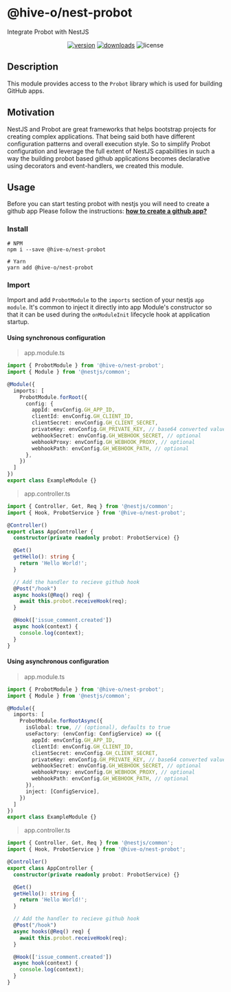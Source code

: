 # @hive-o/nest-probot

Integrate Probot with NestJS

<p align="center">
<a href="https://www.npmjs.com/package/@hive-o/nest-probot"><img src="https://img.shields.io/npm/v/@hive-o/nest-probot.svg?style=flat" alt="version" /></a>
<a href="https://www.npmjs.com/package/@hive-o/nest-probot"><img alt="downloads" src="https://img.shields.io/npm/dt/@hive-o/nest-probot.svg?style=flat" /></a>
<img alt="license" src="https://img.shields.io/npm/l/@hive-o/nest-probot.svg" />
</p>

## Description

This module provides access to the `Probot` library which is used for building GitHub apps.

## Motivation

NestJS and Probot are great frameworks that helps bootstrap projects for creating complex applications.
That being said both have different configuration patterns and overall execution style. So to simplify Probot
configuration and leverage the full extent of NestJS capabilities in such a way the building probot based
github applications becomes declarative using decorators and event-handlers, we created this module.

## Usage

Before you can start testing probot with nestjs you will need to create a github app
Please follow the instructions: [**how to create a github app?**](https://docs.github.com/en/developers/apps/building-github-apps/creating-a-github-app)


### Install

```shell
# NPM
npm i --save @hive-o/nest-probot

# Yarn
yarn add @hive-o/nest-probot
```


### Import

Import and add `ProbotModule` to the `imports` section of your nestjs `app module`.
It's common to inject it directly into app Module's constructor so that it can be used during the `onModuleInit`
lifecycle hook at application startup.

#### Using synchronous configuration

> app.module.ts

```typescript
import { ProbotModule } from '@hive-o/nest-probot';
import { Module } from '@nestjs/common';

@Module({
  imports: [
    ProbotModule.forRoot({
      config: {
        appId: envConfig.GH_APP_ID,
        clientId: envConfig.GH_CLIENT_ID,
        clientSecret: envConfig.GH_CLIENT_SECRET,
        privateKey: envConfig.GH_PRIVATE_KEY, // base64 converted value of your github private key
        webhookSecret: envConfig.GH_WEBHOOK_SECRET, // optional
        webhookProxy: envConfig.GH_WEBHOOK_PROXY, // optional
        webhookPath: envConfig.GH_WEBHOOK_PATH, // optional
      },
    })
  ]
})
export class ExampleModule {}
```

> app.controller.ts

```typescript
import { Controller, Get, Req } from '@nestjs/common';
import { Hook, ProbotService } from '@hive-o/nest-probot';

@Controller()
export class AppController {
  constructor(private readonly probot: ProbotService) {}

  @Get()
  getHello(): string {
    return 'Hello World!';
  }

  // Add the handler to recieve github hook
  @Post("/hook")
  async hooks(@Req() req) {
    await this.probot.receiveHook(req);
  }

  @Hook(['issue_comment.created'])
  async hook(context) {
    console.log(context);
  }
}
```

#### Using asynchronous configuration

> app.module.ts

```typescript
import { ProbotModule } from '@hive-o/nest-probot';
import { Module } from '@nestjs/common';

@Module({
  imports: [
    ProbotModule.forRootAsync({
      isGlobal: true, // (optional), defaults to true
      useFactory: (envConfig: ConfigService) => ({
        appId: envConfig.GH_APP_ID,
        clientId: envConfig.GH_CLIENT_ID,
        clientSecret: envConfig.GH_CLIENT_SECRET,
        privateKey: envConfig.GH_PRIVATE_KEY, // base64 converted value of your github private key
        webhookSecret: envConfig.GH_WEBHOOK_SECRET, // optional
        webhookProxy: envConfig.GH_WEBHOOK_PROXY, // optional
        webhookPath: envConfig.GH_WEBHOOK_PATH, // optional
      }),
      inject: [ConfigService],
    })
  ]
})
export class ExampleModule {}
```

> app.controller.ts

```typescript
import { Controller, Get, Req } from '@nestjs/common';
import { Hook, ProbotService } from '@hive-o/nest-probot';

@Controller()
export class AppController {
  constructor(private readonly probot: ProbotService) {}

  @Get()
  getHello(): string {
    return 'Hello World!';
  }

  // Add the handler to recieve github hook
  @Post("/hook")
  async hooks(@Req() req) {
    await this.probot.receiveHook(req);
  }

  @Hook(['issue_comment.created'])
  async hook(context) {
    console.log(context);
  }
}
```
